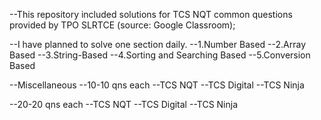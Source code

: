 --This repository included solutions for TCS NQT common questions provided by TPO SLRTCE (source: Google Classroom);

--I have planned to solve one section daily. 
--1.Number Based
--2.Array Based
--3.String-Based 
--4.Sorting and Searching Based
--5.Conversion Based

--Miscellaneous
--10-10 qns each
--TCS NQT
--TCS Digital
--TCS Ninja

--20-20 qns each
--TCS NQT
--TCS Digital
--TCS Ninja